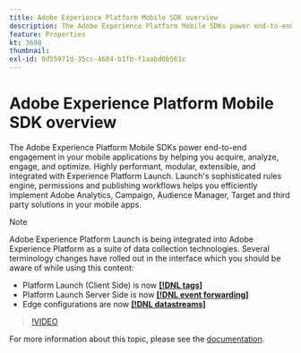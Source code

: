 ```yaml
---
title: Adobe Experience Platform Mobile SDK overview
description: The Adobe Experience Platform Mobile SDKs power end-to-end engagement in your mobile applications by helping you acquire, analyze, engage, and optimize. Highly performant, modular, extensible, and integrated with Experience Platform Launch. Launch's sophisticated rules engine, permissions and publishing workflows helps you efficiently implement Adobe Analytics, Campaign, Audience Manager, Target and third party solutions in your mobile apps.
feature: Properties
kt: 3698
thumbnail:
exl-id: 0d55971d-35cc-4684-b1fb-f1aabd0b561c
---
```

# Adobe Experience Platform Mobile SDK overview

The Adobe Experience Platform Mobile SDKs power end-to-end engagement in your mobile applications by helping you acquire, analyze, engage, and optimize. Highly performant, modular, extensible, and integrated with Experience Platform Launch. Launch's sophisticated rules engine, permissions and publishing workflows helps you efficiently implement Adobe Analytics, Campaign, Audience Manager, Target and third party solutions in your mobile apps.

>[!NOTE]
>
>Adobe Experience Platform Launch is being integrated into Adobe Experience Platform as a suite of data collection technologies. Several terminology changes have rolled out in the interface which you should be aware of while using this content:
> * Platform Launch (Client Side) is now **[[!DNL tags]](https://experienceleague.adobe.com/docs/launch/using/home.html)** 
> * Platform Launch Server Side is now **[[!DNL event forwarding]](https://experienceleague.adobe.com/docs/launch/using/server-side-info/server-side-overview.html)** 
> * Edge configurations  are now **[[!DNL datastreams]](https://experienceleague.adobe.com/docs/experience-platform/edge/fundamentals/datastreams.html)**

>[!VIDEO](https://video.tv.adobe.com/v/28948?quality=12&learn=on)

For more information about this topic, please see the [documentation](https://aep-sdks.gitbook.io/docs/).
